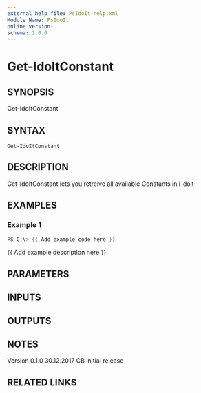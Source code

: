 ```yaml
---
external help file: PsIdoIt-help.xml
Module Name: PsIdoIt
online version:
schema: 2.0.0
---
```


# Get-IdoItConstant

## SYNOPSIS
Get-IdoItConstant

## SYNTAX

```
Get-IdoItConstant
```

## DESCRIPTION
Get-IdoItConstant lets you retreive all available Constants in i-doit

## EXAMPLES

### Example 1
```powershell
PS C:\> {{ Add example code here }}
```

{{ Add example description here }}

## PARAMETERS

## INPUTS

## OUTPUTS

## NOTES
Version
0.1.0     30.12.2017  CB  initial release

## RELATED LINKS
